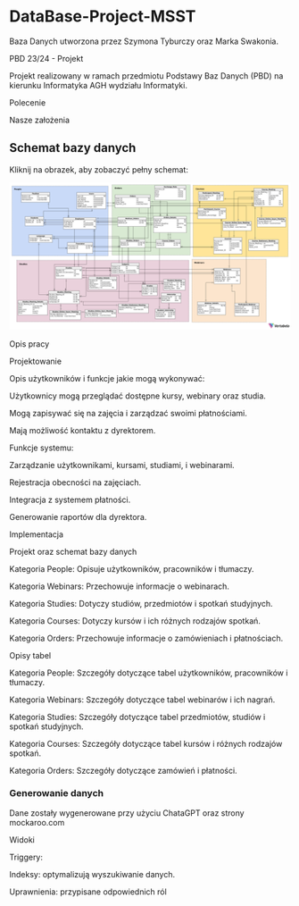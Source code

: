 # DataBase-Project-MSST
Baza Danych utworzona przez Szymona Tyburczy oraz Marka Swakonia.


PBD 23/24 - Projekt

Projekt realizowany w ramach przedmiotu Podstawy Baz Danych (PBD) na kierunku Informatyka AGH wydziału Informatyki.

Polecenie


Nasze założenia


## Schemat bazy danych

Kliknij na obrazek, aby zobaczyć pełny schemat:

[![Schemat bazy danych](project_for_PBD_24_25-2024-12-14_21-59.png)](project_for_PBD_24_25-2024-12-14_21-59.png)


Opis pracy

Projektowanie

Opis użytkowników i funkcje jakie mogą wykonywać:

Użytkownicy mogą przeglądać dostępne kursy, webinary oraz studia.

Mogą zapisywać się na zajęcia i zarządzać swoimi płatnościami.

Mają możliwość kontaktu z dyrektorem.

Funkcje systemu:

Zarządzanie użytkownikami, kursami, studiami, i webinarami.

Rejestracja obecności na zajęciach.

Integracja z systemem płatności.

Generowanie raportów dla dyrektora.

Implementacja

Projekt oraz schemat bazy danych

Kategoria People: Opisuje użytkowników, pracowników i tłumaczy.

Kategoria Webinars: Przechowuje informacje o webinarach.

Kategoria Studies: Dotyczy studiów, przedmiotów i spotkań studyjnych.

Kategoria Courses: Dotyczy kursów i ich różnych rodzajów spotkań.

Kategoria Orders: Przechowuje informacje o zamówieniach i płatnościach.

Opisy tabel

Kategoria People: Szczegóły dotyczące tabel użytkowników, pracowników i tłumaczy.

Kategoria Webinars: Szczegóły dotyczące tabel webinarów i ich nagrań.

Kategoria Studies: Szczegóły dotyczące tabel przedmiotów, studiów i spotkań studyjnych.

Kategoria Courses: Szczegóły dotyczące tabel kursów i różnych rodzajów spotkań.

Kategoria Orders: Szczegóły dotyczące zamówień i płatności.

### Generowanie danych

Dane zostały wygenerowane przy użyciu ChataGPT oraz strony mockaroo.com



Widoki

Triggery:

Indeksy: optymalizują wyszukiwanie danych.

Uprawnienia: przypisane odpowiednich ról


